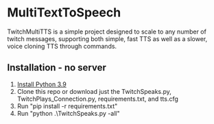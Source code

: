 # MultiTextToSpeech

TwitchMultiTTS is a simple project designed to scale to any number of twitch messages, supporting both simple, fast TTS as well as a slower, voice cloning TTS through commands.

## Installation - no server
1. [Install Python 3.9](https://www.python.org/downloads/release/python-390/) 
2. Clone this repo or download just the TwitchSpeaks.py, TwitchPlays_Connection.py, requirements.txt, and tts.cfg
3. Run "pip install -r requirements.txt"
4. Run "python .\TwitchSpeaks.py -all"